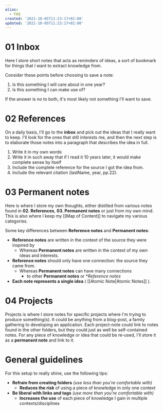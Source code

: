 ```yaml
---
alias:
  - FAQ
created: '2021-10-05T11:23:17+02:00'
updated: '2021-10-05T11:23:17+02:00'
---
```

# 01 Inbox
Here I store short notes that acts as reminders of ideas, a sort of bookmark for things that I want to extract knowledge from.

Consider these points before choosing to save a note:
1. Is this something I will care about in one year?
1. Is this something I can make use of?

If the answer is no to both, it's most likely not something I'll want to save.

# 02 References
On a daily basis, I'll go to the **inbox** and pick out the ideas that I really want to keep.
I'll look for the ones that still interests me, and then the next step is to elaborate those notes into a paragraph that describes the idea in full.

1. Write it in my own words
1. Write it in such away that if I read it 10 years later, it would make complete sense by itself  
1. Include the complete reference for the source I got the idea from. 
1. Include the relevant citation (lastName, year, pp.22).

# 03 Permanent notes
Here is where I store my own thoughts, either distilled from various notes found in **02. References**,  **03. Permanent notes** or just from my own mind.
This is also where I keep my [[Map of Content]] to navigate my various categories.

Some key differences between **Reference notes** and **Permanent notes**:
-   **Reference notes** are written in the context of the source they were inspired by
	-   Whereas **Permanent notes** are written in the context of my own ideas and interests.
-   **Reference notes** should only have one connection: the source they came from.
	-  Whereas **Permanent notes** can have many connections
        -   to other **Permanent notes** or **Reference notes*
- **Each note represents a single idea** ( [[Atomic Note|Atomic Notes]] ). 

# 04 Projects
Projects is where I store notes for specific projects where I'm trying to produce something(s).
It could be anything from a blog-post, a family gathering to developing an application.
Each project-note could link to notes found in the other folders, but they could just as well be self-contained notes.
For any piece of knowledge or idea that could be re-used, I'll store it as a **permanent note** and link to it.

# General guidelines
For this setup to really shine, use the following tips:
- **Refrain from creating folders** *(use less than you're comfortable with)*
	- **Reduces the risk** of using a piece of knowledge in only one context
- **Be liberal with links and tags** *(use more than you're comfortable with)*
	- **Increases the use** of each piece of knowledge I gain in multiple contexts/disciplines
